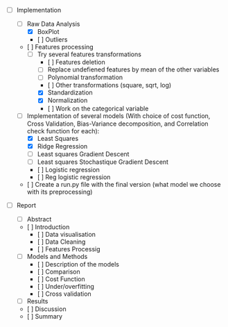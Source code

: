 - [ ] Implementation
   - [ ] Raw Data Analysis
      - [X] BoxPlot
      - [ ] Outliers
   - [ ] Features processing
      - [ ] Try several features transformations
         - [ ] Features deletion
         - [ ] Replace undefiened features by mean of the other variables
         - [ ] Polynomial transformation
         - [ ] Other transformations (square, sqrt, log)
         - [X] Standardization 
         - [X] Normalization
         - [ ] Work on the categorical variable
  - [ ] Implementation of several models (With choice of cost function, Cross Validation, Bias-Variance decomposition, and Correlation check function for each):
     - [X] Least Squares
     - [X] Ridge Regression
     - [ ] Least squares Gradient Descent 
     - [ ] Least squares Stochastique Gradient Descent
     - [ ] Logistic regression
     - [ ] Reg logistic regression
  - [ ] Create a run.py file with the final version (what model we choose with its preprocessing)

- [ ] Report
  - [ ] Abstract 
  - [ ] Introduction
    - [ ] Data visualisation
    - [ ] Data Cleaning
    - [ ] Features Processig
  - [ ] Models and Methods
     - [ ] Description of the models 
     - [ ] Comparison
     - [ ] Cost Function
     - [ ] Under/overfitting 
     - [ ] Cross validation
  - [ ] Results
  - [ ] Discussion
  - [ ] Summary  
    
  
